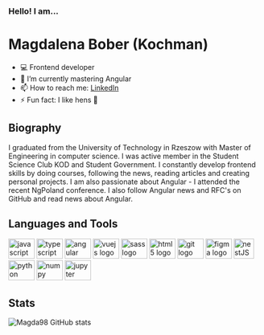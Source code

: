 ### Hello! I am...
# Magdalena Bober (Kochman)

- 💻 Frontend developer 
- 🌱 I’m currently mastering Angular
- 📫 How to reach me: [LinkedIn](https://linkedin.com/in/magdalena-bober)
- ⚡ Fun fact: I like hens 🐓

## Biography
I graduated from the University of Technology in Rzeszow with Master of
Engineering in computer science. I was active member in the Student Science
Club KOD and Student Government. I constantly develop frontend skills by doing
courses, following the news, reading articles and creating personal projects. I am also passionate about Angular -
I attended the recent NgPoland conference. I also follow Angular news and RFC's on
GitHub and read news about Angular.

## Languages and Tools  
<div align="left">
  <img src="https://cdn.jsdelivr.net/gh/devicons/devicon/icons/javascript/javascript-original.svg" height="40" width="52" alt="javascript logo"  />
  <img src="https://cdn.jsdelivr.net/gh/devicons/devicon/icons/typescript/typescript-original.svg" height="40" width="52" alt="typescript logo" />
  <img src="https://angular.io/assets/images/logos/angular/angular.svg" height="40" width="52" alt="angular logo"  />
  <img src="https://cdn.jsdelivr.net/gh/devicons/devicon/icons/vuejs/vuejs-original.svg" height="40" width="52" alt="vuejs logo"  />
  <img src="https://cdn.jsdelivr.net/gh/devicons/devicon/icons/sass/sass-original.svg" height="40" width="52" alt="sass logo"  />
  <img src="https://cdn.jsdelivr.net/gh/devicons/devicon/icons/html5/html5-original.svg" height="40" width="52" alt="html5 logo"  />
  <img src="https://cdn.jsdelivr.net/gh/devicons/devicon/icons/git/git-original.svg" height="40" width="52" alt="git logo"  />
  <img src="https://cdn.jsdelivr.net/gh/devicons/devicon/icons/figma/figma-original.svg" height="40" width="52" alt="figma logo"  />
  <img src="https://user-images.githubusercontent.com/33430525/213930029-1b19beb8-1bb1-4634-8717-7e81f6becf62.png"  height="40" width="40" alt="nestJS logo" style="object-fit:contain;">
  <img src="https://cdn.jsdelivr.net/gh/devicons/devicon/icons/python/python-original.svg" height="40" width="52" alt="python logo"  />
  <img src="https://cdn.jsdelivr.net/gh/devicons/devicon/icons/numpy/numpy-original.svg" height="40" width="52" alt="numpy logo"  />
  <img src="https://cdn.jsdelivr.net/gh/devicons/devicon/icons/jupyter/jupyter-original.svg" height="40" width="52" alt="jupyter logo"  />
</div>

## Stats

![Magda98 GitHub stats](https://github-readme-stats.vercel.app/api?username=magda98&count_private=true&theme=tokyonight)

<!--
**Magda98/Magda98** is a ✨ _special_ ✨ repository because its `README.md` (this file) appears on your GitHub profile.

Here are some ideas to get you started:

- 🔭 I’m currently working on ...
- 🌱 I’m currently learning ...
- 👯 I’m looking to collaborate on ...
- 🤔 I’m looking for help with ...
- 💬 Ask me about ...
- 📫 How to reach me: ...
- ⚡ Fun fact: ...
-->
